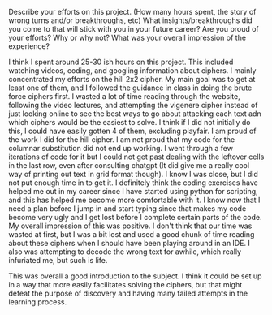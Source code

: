 Describe your efforts on this project. (How many hours spent, the story of wrong turns and/or breakthroughs, etc)
What insights/breakthroughs did you come to that will stick with you in your future career?
Are you proud of your efforts? Why or why not?
What was your overall impression of the experience?

I think I spent around 25-30 ish hours on this project. This included watching videos, coding, and googling information about ciphers. 
I mainly concentrated my efforts on the hill 2x2 cipher. My main goal was to get at least one of them, and I followed the guidance in class in doing the brute force ciphers first.
I wasted a lot of time reading through the website, following the video lectures, and attempting the vigenere cipher instead of just looking online to see the best ways to go about attacking each text adn which ciphers would be the easiest to solve. I think if I did not initially do this, I could have easily gotten 4 of them, excluding playfair. I am proud of the work I did for the hill cipher. I am not proud that my code for the columnar substitution did not end up working. I went through a few iterations of code for it but I could not get past dealing with the leftover cells in the last row, even after consulting chatgpt (It did give me a really cool way of printing out text in grid format though). I know I was close, but I did not put enough time in to get it. I definitely think the coding exercises have helped me out in my career since I have started using python for scripting, and this has helped me become more comfortable with it. I know now that I need a plan before I jump in and start typing since that makes my code become very ugly and I get lost before I complete certain parts of the code. My overall impression of this was positive. I don't think that our time was wasted at first, but I was a bit lost and used a good chunk of time reading about these ciphers when I should have been playing around in an IDE. I also was attempting to decode the wrong text for awhile, which really infuriated me, but such is life.

This was overall a good introduction to the subject. I think it could be set up in a way that more easily facilitates solving the ciphers, but that might defeat the purpose of discovery and having many failed attempts in the learning process. 

